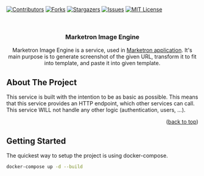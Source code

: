 <!-- Improved compatibility of back to top link: See: https://github.com/othneildrew/Best-README-Template/pull/73 -->
<a name="readme-top"></a>
<!--
*** Thanks for checking out the Best-README-Template. If you have a suggestion
*** that would make this better, please fork the repo and create a pull request
*** or simply open an issue with the tag "enhancement".
*** Don't forget to give the project a star!
*** Thanks again! Now go create something AMAZING! :D
-->



<!-- PROJECT SHIELDS -->
<!--
*** I'm using markdown "reference style" links for readability.
*** Reference links are enclosed in brackets [ ] instead of parentheses ( ).
*** See the bottom of this document for the declaration of the reference variables
*** for contributors-url, forks-url, etc. This is an optional, concise syntax you may use.
*** https://www.markdownguide.org/basic-syntax/#reference-style-links
-->
[![Contributors][contributors-shield]][contributors-url]
[![Forks][forks-shield]][forks-url]
[![Stargazers][stars-shield]][stars-url]
[![Issues][issues-shield]][issues-url]
[![MIT License][license-shield]][license-url]



<!-- PROJECT LOGO -->
<br />
<div align="center">

<h3 align="center">Marketron Image Engine</h3>

  <p align="center">
    Marketron Image Engine is a service, used in <a href="https://marketron.app">Marketron application</a>. It's main purpose is to generate screenshot of the given URL, transform it to fit into template, and paste it into given template.
    <br />
    
  </p>
</div>



<!-- ABOUT THE PROJECT -->
## About The Project


This service is built with the intention to be as basic as possible. This means that this service provides an HTTP endpoint, which other services can call. This service WILL not handle any other logic (authentication, users, ...).
<p align="right">(<a href="#readme-top">back to top</a>)</p>


<!-- GETTING STARTED -->
## Getting Started
The quickest way to setup the project is using docker-compose.
```sh
docker-compose up -d --build
```




<!-- MARKDOWN LINKS & IMAGES -->
<!-- https://www.markdownguide.org/basic-syntax/#reference-style-links -->
[contributors-shield]: https://img.shields.io/github/contributors/marketron-app/image-engine.svg?style=for-the-badge
[contributors-url]: https://github.com/marketron-app/image-engine/graphs/contributors
[forks-shield]: https://img.shields.io/github/forks/marketron-app/image-engine.svg?style=for-the-badge
[forks-url]: https://github.com/marketron-app/image-engine/network/members
[stars-shield]: https://img.shields.io/github/stars/marketron-app/image-engine.svg?style=for-the-badge
[stars-url]: https://github.com/marketron-app/image-engine/stargazers
[issues-shield]: https://img.shields.io/github/issues/marketron-app/image-engine.svg?style=for-the-badge
[issues-url]: https://github.com/marketron-app/image-engine/issues
[license-shield]: https://img.shields.io/github/license/marketron-app/image-engine.svg?style=for-the-badge
[license-url]: https://github.com/marketron-app/image-engine/blob/master/LICENSE.txt
